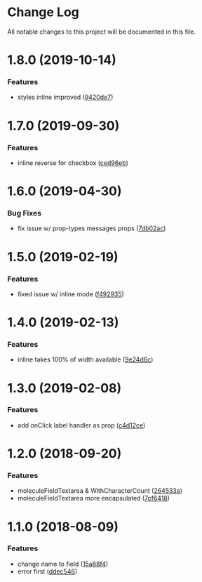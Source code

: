 # Change Log

All notable changes to this project will be documented in this file.

<a name="1.8.0"></a>
# 1.8.0 (2019-10-14)


### Features

* styles inline improved ([9420de7](https://github.com/SUI-Components/sui-components/commit/9420de7))



<a name="1.7.0"></a>
# 1.7.0 (2019-09-30)


### Features

* inline reverse for checkbox ([ced96eb](https://github.com/SUI-Components/sui-components/commit/ced96eb))



<a name="1.6.0"></a>
# 1.6.0 (2019-04-30)


### Bug Fixes

* fix issue w/ prop-types messages props ([7db02ac](https://github.com/SUI-Components/sui-components/commit/7db02ac))



<a name="1.5.0"></a>
# 1.5.0 (2019-02-19)


### Features

* fixed issue w/ inline mode ([f492935](https://github.com/SUI-Components/sui-components/commit/f492935))



<a name="1.4.0"></a>
# 1.4.0 (2019-02-13)


### Features

* inline takes 100% of width available ([9e24d6c](https://github.com/SUI-Components/sui-components/commit/9e24d6c))



<a name="1.3.0"></a>
# 1.3.0 (2019-02-08)


### Features

* add onClick label handler as prop ([c4d12ce](https://github.com/SUI-Components/sui-components/commit/c4d12ce))



<a name="1.2.0"></a>
# 1.2.0 (2018-09-20)


### Features

* moleculeFieldTextarea & WithCharacterCount ([264533a](https://github.com/SUI-Components/sui-components/commit/264533a))
* moleculeFieldTextarea more encapsulated ([7cf6418](https://github.com/SUI-Components/sui-components/commit/7cf6418))



<a name="1.1.0"></a>
# 1.1.0 (2018-08-09)


### Features

* change name to field ([15a88f4](https://github.com/SUI-Components/sui-components/commit/15a88f4))
* error first ([ddec546](https://github.com/SUI-Components/sui-components/commit/ddec546))



